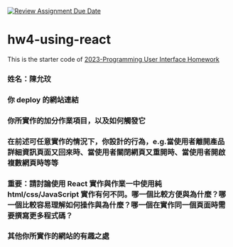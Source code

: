 [![Review Assignment Due Date](https://classroom.github.com/assets/deadline-readme-button-24ddc0f5d75046c5622901739e7c5dd533143b0c8e959d652212380cedb1ea36.svg)](https://classroom.github.com/a/wH3jFylN)
# hw4-using-react
This is the starter code of [2023-Programming User Interface Homework](https://hackmd.io/@akairisu/ByGFeGdZh)

### 姓名：陳允玟
### 你 deploy 的網站連結
### 你所實作的加分作業項目，以及如何觸發它
### 在前述可任意實作的情況下，你設計的行為，e.g.當使用者離開產品詳細資訊頁面又回來時、當使用者關閉網頁又重開時、當使用者開啟複數網頁時等等
### 重要：請討論使用 React 實作與作業一中使用純 html/css/JavaScript 實作有何不同。哪一個比較方便與為什麼？哪一個比較容易理解如何操作與為什麼？哪一個在實作同一個頁面時需要撰寫更多程式碼？
### 其他你所實作的網站的有趣之處
